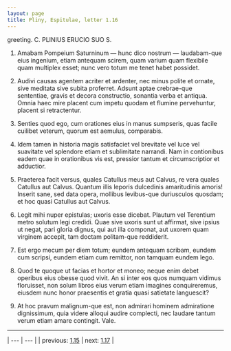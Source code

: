 ```yaml
---
layout: page
title: Pliny, Espitulae, letter 1.16
---
```


greeting. C. PLINIUS ERUCIO SUO S.



1. Amabam Pompeium Saturninum — hunc dico nostrum — laudabam-que eius ingenium, etiam antequam scirem, quam varium quam flexibile quam multiplex esset; nunc vero totum me tenet habet possidet.



2. Audivi causas agentem acriter et ardenter, nec minus polite et ornate, sive meditata sive subita proferret. Adsunt aptae crebrae-que sententiae, gravis et decora constructio, sonantia verba et antiqua. Omnia haec mire placent cum impetu quodam et flumine pervehuntur, placent si retractentur.



3. Senties quod ego, cum orationes eius in manus sumpseris, quas facile cuilibet veterum, quorum est aemulus, comparabis.



4. Idem tamen in historia magis satisfaciet vel brevitate vel luce vel suavitate vel splendore etiam et sublimitate narrandi. Nam in contionibus eadem quae in orationibus vis est, pressior tantum et circumscriptior et adductior.



5. Praeterea facit versus, quales Catullus meus aut Calvus, re vera quales Catullus aut Calvus. Quantum illis leporis dulcedinis amaritudinis amoris! Inserit sane, sed data opera, mollibus levibus-que duriusculos quosdam; et hoc quasi Catullus aut Calvus.



6. Legit mihi nuper epistulas; uxoris esse dicebat. Plautum vel Terentium metro solutum legi credidi. Quae sive uxoris sunt ut affirmat, sive ipsius ut negat, pari gloria dignus, qui aut illa componat, aut uxorem quam virginem accepit, tam doctam politam-que reddiderit.



7. Est ergo mecum per diem totum; eundem antequam scribam, eundem cum scripsi, eundem etiam cum remittor, non tamquam eundem lego.



8. Quod te quoque ut facias et hortor et moneo; neque enim debet operibus eius obesse quod vivit. An si inter eos quos numquam vidimus floruisset, non solum libros eius verum etiam imagines conquireremus, eiusdem nunc honor praesentis et gratia quasi satietate languescit?



9. At hoc pravum malignum-que est, non admirari hominem admiratione dignissimum, quia videre alloqui audire complecti, nec laudare tantum verum etiam amare contingit. Vale.



---

| --- | --- |
| previous: [1.15](../1.15/) | next: [1.17](../1.17/) |